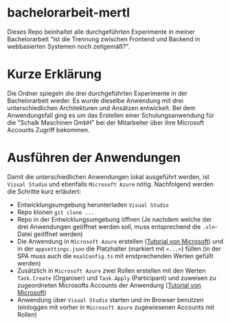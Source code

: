 # bachelorarbeit-mertl
Dieses Repo beinhaltet alle durchgeführten Experimente in meiner Bachelorarbeit "Ist die Trennung zwischen Frontend und Backend in webbasierten Systemen noch zeitgemäß?".

# Kurze Erklärung
Die Ordner spiegeln die drei durchgeführten Experimente in der Bachelorarbeit wieder. Es wurde dieselbe Anwendung mit drei unterschiedlichen Architekturen und Ansätzen entwickelt.
Bei dem Anwendungsfall ging es um das Erstellen einer Schulungsanwendung für die "Schalk Maschinen GmbH" bei der Mitarbeiter über ihre Microsoft Accounts Zugriff bekommen.

# Ausführen der Anwendungen
Damit die unterschiedlichen Anwendungen lokal ausgeführt werden, ist `Visual Studio` und ebenfalls `Microsoft Azure` nötig. Nachfolgend werden die Schritte kurz erläutert:
- Entwicklungsumgebung herunterladen `Visual Studio`
- Repo klonen `git clone ...`
- Repo in der Entwicklungsumgebung öffnen (Je nachdem welche der drei Anwendungen geöffnet werden soll, muss entsprechend die `.sln`-Datei geöffnet werden)
- Die Anwendung in `Microsoft Azure` erstellen ([Tutorial von Microsoft](https://learn.microsoft.com/de-de/entra/identity-platform/quickstart-register-app)) und in der `appsettings.json` die Platzhalter (markiert mit `<...>`) füllen (in der SPA muss auch die `msalConfig.ts` mit enstprechenden Werten gefüllt werden)
- Zusätzlich in `Microsoft Azure` zwei Rollen erstellen mit den Werten `Task.Create` (Organiser) und `Task.Apply` (Participant) und zuweisen zu zugeordneten Microsofts Accounts der Anwendung ([Tutorial von Microsoft](https://learn.microsoft.com/de-de/entra/identity-platform/howto-add-app-roles-in-apps)) 
- Anwendung über `Visual Studio` starten und im Browser benutzen (einloggen mit vorher in `Microsoft Azure` zugewiesenen Accounts mit Rollen)
